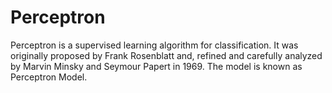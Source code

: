 # Perceptron
Perceptron is a supervised learning algorithm for classification. It was originally proposed by Frank Rosenblatt and, refined and carefully analyzed by Marvin Minsky and Seymour Papert in 1969. The model is known as Perceptron Model.


